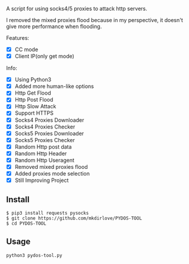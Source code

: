  A script for using socks4/5 proxies to attack http servers.

 I removed the mixed proxies flood because in my perspective, it doesn't give more performance when flooding.

 Features:
- [x] CC mode
- [x] Client IP(only get mode)

 Info:
- [x] Using Python3
- [x] Added more human-like options
- [x] Http Get  Flood
- [x] Http Post Flood
- [x] Http Slow Attack
- [x] Support HTTPS
- [x] Socks4 Proxies Downloader
- [x] Socks4 Proxies Checker
- [x] Socks5 Proxies Downloader
- [x] Socks5 Proxies Checker
- [x] Random Http post data
- [x] Random Http Header
- [x] Random Http Useragent
- [x] Removed mixed proxies flood
- [x] Added proxies mode selection
- [x] Still Improving Project

## Install

    $ pip3 install requests pysocks
    $ git clone https://github.com/mkdirlove/PYDOS-TOOL
    $ cd PYDOS-TOOL

## Usage

    python3 pydos-tool.py

